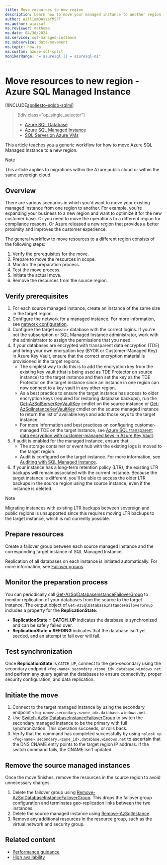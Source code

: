 ```yaml
---
title: Move resources to new region
description: Learn how to move your managed instance to another region.
author: WilliamDAssafMSFT
ms.author: wiassaf
ms.reviewer: mathoma
ms.date: 04/30/2024
ms.service: sql-managed-instance
ms.subservice: data-movement
ms.topic: how-to
ms.custom: azure-sql-split
monikerRange: "= azuresql || = azuresql-mi"
---
```


# Move resources to new region - Azure SQL Managed Instance
[!INCLUDE[appliesto-sqldb-sqlmi](../includes/appliesto-sqlmi.md)]

> [!div class="op_single_selector"]
> * [Azure SQL Database](../database/move-resources-across-regions.md?view=azuresql&preserve-view=true)
> * [Azure SQL Managed Instance](move-resources-across-regions.md?view=azuresql&preserve-view=true)
> * [SQL Server on Azure VMs](../virtual-machines/windows/move-sql-vm-different-region.md?view=azuresql&preserve-view=true)

This article teaches you a generic workflow for how to move Azure SQL Managed Instance to a new region.

> [!NOTE]
> This article applies to migrations within the Azure public cloud or within the same sovereign cloud.

## Overview

There are various scenarios in which you'd want to move your existing managed instance from one region to another. For example, you're expanding your business to a new region and want to optimize it for the new customer base. Or you need to move the operations to a different region for compliance reasons. Or Azure released a new region that provides a better proximity and improves the customer experience.  

The general workflow to move resources to a different region consists of the following steps: 

1. Verify the prerequisites for the move.
1. Prepare to move the resources in scope.
1. Monitor the preparation process.
1. Test the move process.
1. Initiate the actual move.
1. Remove the resources from the source region.


## Verify prerequisites

1. For each source managed instance, create an instance of the same size in the target region.  
1. Configure the network for a managed instance. For more information, see [network configuration](how-to-content-reference-guide.md#network-configuration).
1. Configure the target `master` database with the correct logins. If you're not the subscription or SQL Managed Instance administrator, work with the administrator to assign the permissions that you need.
1. If your databases are encrypted with transparent data encryption (TDE) and bring your own encryption key (BYOK or Customer-Managed Key) in Azure Key Vault, ensure that the correct encryption material is provisioned in the target regions. 
    - The simplest way to do this is to add the encryption key from the existing key vault (that is being used as TDE Protector on source instance) to the target instance and then set the key as the TDE Protector on the target instance since an instance in one region can now connect to a key vault in any other region.
    - As a best practice to ensure the target instance has access to older encryption keys (required for restoring database backups), run the [Get-AzSqlServerKeyVaultKey](/powershell/module/az.sql/get-azsqlserverkeyvaultkey) cmdlet on the source instance or [Get-AzSqlInstanceKeyVaultKey](/powershell/module/az.sql/get-azsqlinstancekeyvaultkey) cmdlet on the source managed instance to return the list of available keys and add those keys to the target instance.
    - For more information and best practices on configuring customer-managed TDE on the target instance, see [Azure SQL transparent data encryption with customer-managed keys in Azure Key Vault](../database/transparent-data-encryption-byok-overview.md).
1. If audit is enabled for the managed instance, ensure that:
    - The storage container or event hub with the existing logs is moved to the target region.
    - Audit is configured on the target instance. For more information, see [Auditing with SQL Managed Instance](auditing-configure.md).
1. If your instance has a long-term retention policy (LTR), the existing LTR backups will remain associated with the current instance. Because the target instance is different, you'll be able to access the older LTR backups in the source region using the source instance, even if the instance is deleted.

  > [!NOTE]
  > Migrating instances with existing LTR backups between sovereign and public regions is unsupported since this requires moving LTR backups to the target instance, which is not currently possible. 

## Prepare resources

Create a failover group between each source managed instance and the corresponding target instance of SQL Managed Instance.

Replication of all databases on each instance is initiated automatically. For more information, see [Failover groups](failover-group-sql-mi.md).

## Monitor the preparation process

You can periodically call [Get-AzSqlDatabaseInstanceFailoverGroup](/powershell/module/az.sql/get-azsqldatabaseinstancefailovergroup) to monitor replication of your databases from the source to the target instance. The output object of `Get-AzSqlDatabaseInstanceFailoverGroup` includes a property for the **ReplicationState**:

- **ReplicationState = CATCH_UP** indicates the database is synchronized and can be safely failed over.
- **ReplicationState = SEEDING** indicates that the database isn't yet seeded, and an attempt to fail over will fail.

## Test synchronization

Once **ReplicationState** is `CATCH_UP`, connect to the geo-secondary using the secondary endpoint `<fog-name>.secondary.<zone_id>.database.windows.net` and perform any query against the databases to ensure connectivity, proper security configuration, and data replication.

## Initiate the move

1. Connect to the target managed instance by using the secondary endpoint `<fog-name>.secondary.<zone_id>.database.windows.net`.
1. Use [Switch-AzSqlDatabaseInstanceFailoverGroup](/powershell/module/az.sql/switch-azsqldatabaseinstancefailovergroup) to switch the secondary managed instance to be the primary with full synchronization. This operation succeeds, or rolls back.
1. Verify that the command has completed successfully by using `nslook up <fog-name>.secondary.<zone_id>.database.windows.net` to ascertain that the DNS CNAME entry points to the target region IP address. If the switch command fails, the CNAME isn't updated.

## Remove the source managed instances

Once the move finishes, remove the resources in the source region to avoid unnecessary charges.

1. Delete the failover group using [Remove-AzSqlDatabaseInstanceFailoverGroup](/powershell/module/az.sql/remove-azsqldatabaseinstancefailovergroup). This drops the failover group configuration and terminates geo-replication links between the two instances.
1. Delete the source managed instance using [Remove-AzSqlInstance](/powershell/module/az.sql/remove-azsqlinstance).
1. Remove any additional resources in the resource group, such as the virtual network and security group.

## Related content

- [Performance guidance](performance-guidance.md)
- [High availability](high-availability-sla-local-zone-redundancy.md)